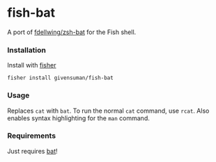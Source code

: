 # fish-bat

A port of [fdellwing/zsh-bat](https://github.com/fdellwing/zsh-bat) for the Fish shell.

### Installation

Install with [fisher](https://github.com/jorgebucaran/fisher)

```shell
fisher install givensuman/fish-bat
```

### Usage

Replaces `cat` with `bat`. To run the normal `cat` command, use `rcat`. Also enables syntax highlighting for the `man` command.

### Requirements

Just requires [bat](https://github.com/sharkdp/bat)!

